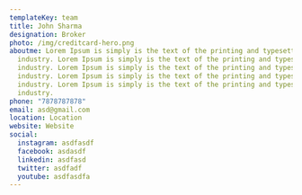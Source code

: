 ```yaml
---
templateKey: team
title: John Sharma
designation: Broker
photo: /img/creditcard-hero.png
aboutme: Lorem Ipsum is simply is the text of the printing and typesetting
  industry. Lorem Ipsum is simply is the text of the printing and typesetting
  industry. Lorem Ipsum is simply is the text of the printing and typesetting
  industry. Lorem Ipsum is simply is the text of the printing and typesetting
  industry. Lorem Ipsum is simply is the text of the printing and typesetting
  industry.
phone: "7878787878"
email: asd@gmail.com
location: Location
website: Website
social:
  instagram: asdfasdf
  facebook: asdasdf
  linkedin: asdfasd
  twitter: asdfadf
  youtube: asdfasdfa
---
```


